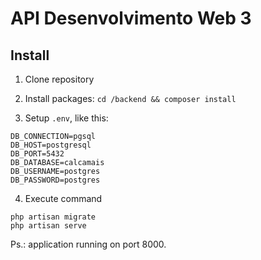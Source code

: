 # API Desenvolvimento Web 3

## Install

1. Clone repository

2. Install packages: `cd /backend && composer install`

3. Setup `.env`, like this:
```
DB_CONNECTION=pgsql
DB_HOST=postgresql
DB_PORT=5432
DB_DATABASE=calcamais
DB_USERNAME=postgres
DB_PASSWORD=postgres
```

4. Execute command
```
php artisan migrate
php artisan serve
```

Ps.: application running on port 8000.
